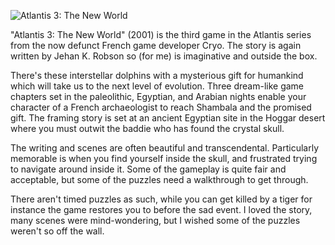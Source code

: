 ![Atlantis 3: The New World](Atlantis3.jpg)

"Atlantis 3: The New World" (2001) is the third game in the Atlantis series from the now defunct French game developer Cryo.  The story is again written by Jehan K. Robson so (for me) is imaginative and outside the box.

There's these interstellar dolphins with a mysterious gift for humankind which will take us to the next level of evolution.  Three dream-like game chapters set in the paleolithic, Egyptian, and Arabian nights enable your character of a French archaeologist to reach Shambala and the promised gift.  The framing story is set at an ancient Egyptian site in the Hoggar desert where you must outwit the baddie who has found the crystal skull.

The writing and scenes are often beautiful and transcendental.  Particularly memorable is when you find yourself inside the skull, and frustrated trying to navigate around inside it.  Some of the gameplay is quite fair and acceptable, but some of the puzzles need a walkthrough to get through.

There aren't timed puzzles as such, while you can get killed by a tiger for instance the game restores you to before the sad event.  I loved the story, many scenes were mind-wondering, but I wished some of the puzzles weren't so off the wall.
